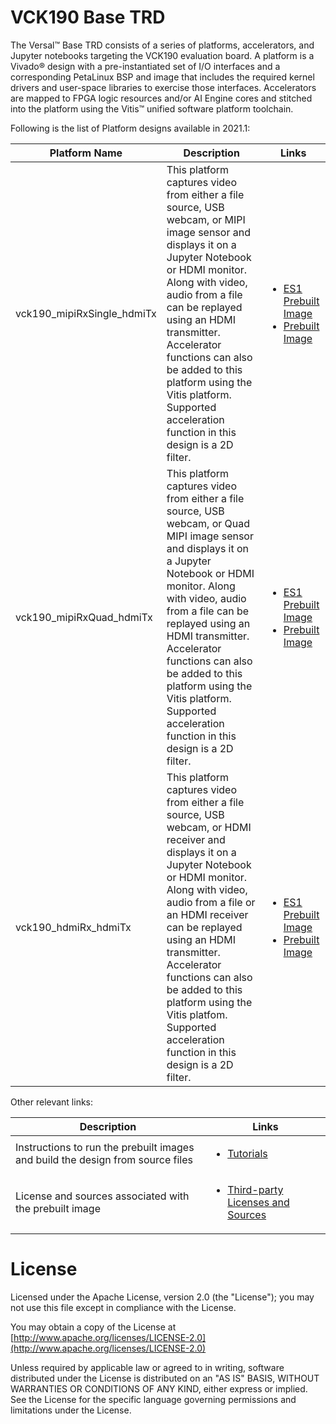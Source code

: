 # VCK190 Base TRD

The Versal:tm: Base TRD consists of a series of platforms, accelerators, and Jupyter
notebooks targeting the VCK190 evaluation board. A platform is a Vivado:registered: design
with a pre-instantiated set of I/O interfaces and a corresponding PetaLinux BSP
and image that includes the required kernel drivers and user-space libraries to
exercise those interfaces. Accelerators are mapped to FPGA logic resources
and/or AI Engine cores and stitched into the platform using the Vitis:tm: unified software platform toolchain.

Following is the list of Platform designs available in 2021.1:

| Platform Name  | Description   |  Links |
| -------------- | ------------- | ---------------- |
| vck190_mipiRxSingle_hdmiTx | This platform captures video from either a file source, USB webcam, or MIPI image sensor and displays it on a Jupyter Notebook or HDMI monitor. Along with video, audio from a file can be replayed using an HDMI transmitter. Accelerator functions can also be added to this platform using the Vitis platform. Supported acceleration function in this design is a 2D filter. | <ul><li><a href="https://www.xilinx.com/member/forms/download/trd-license-versal.html?filename=vck190_base_trd_single_es_filter2d_prebuilt.zip">ES1 Prebuilt Image</a></li><li><a href="https://www.xilinx.com/member/forms/download/trd-license-versal.html?filename=vck190_base_trd_single_filter2d_prebuilt.zip">Prebuilt Image</a></li></ul>
| vck190_mipiRxQuad_hdmiTx | This platform captures video from either a file source, USB webcam, or Quad MIPI image sensor and displays it on a Jupyter Notebook or HDMI monitor. Along with video, audio from a file can be replayed using an HDMI transmitter. Accelerator functions can also be added to this platform using the Vitis platform. Supported acceleration function in this design is a 2D filter. | <ul><li><a href="https://www.xilinx.com/member/forms/download/trd-license-versal.html?filename=vck190_base_trd_quad_es_filter2d_prebuilt.zip">ES1 Prebuilt Image</a></li><li><a href="https://www.xilinx.com/member/forms/download/trd-license-versal.html?filename=vck190_base_trd_quad_filter2d_prebuilt.zip">Prebuilt Image</a></li></ul>
| vck190_hdmiRx_hdmiTx | This platform captures video from either a file source, USB webcam, or HDMI receiver and displays it on a Jupyter Notebook or HDMI monitor. Along with video, audio from a file or an HDMI receiver can  be replayed using an HDMI transmitter. Accelerator functions can also be added to this platform using the Vitis platfom. Supported acceleration function in this design is a 2D filter. |  <ul><li><a href="https://www.xilinx.com/member/forms/download/trd-license-versal.html?filename=vck190_base_trd_hdmi_es_filter2d_prebuilt.zip">ES1 Prebuilt Image</a></li><li><a href="https://www.xilinx.com/member/forms/download/trd-license-versal.html?filename=vck190_base_trd_hdmi_filter2d_prebuilt.zip">Prebuilt Image</a></li></ul>

Other relevant links:

| Description   |  Links |
| ------------- | ---------------- |
| Instructions to run the prebuilt images and build the design from source files | <ul><li><a href="https://xilinx.github.io/vck190-base-trd/2021.1/html/index.html">Tutorials</a></li></ul>|
| License and sources associated with the prebuilt image|<ul><li><a href="https://www.xilinx.com/bin/public/openDownload?filename=vck190_base_trd_third_party_licenses_and_source.tar.gz">Third-party Licenses and Sources</a></li></ul>|


# License

Licensed under the Apache License, version 2.0 (the "License"); you may not use this file 
except in compliance with the License.

You may obtain a copy of the License at
[http://www.apache.org/licenses/LICENSE-2.0](http://www.apache.org/licenses/LICENSE-2.0)


Unless required by applicable law or agreed to in writing, software distributed under the 
License is distributed on an "AS IS" BASIS, WITHOUT WARRANTIES OR CONDITIONS OF ANY KIND, 
either express or implied. See the License for the specific language governing permissions 
and limitations under the License.    
